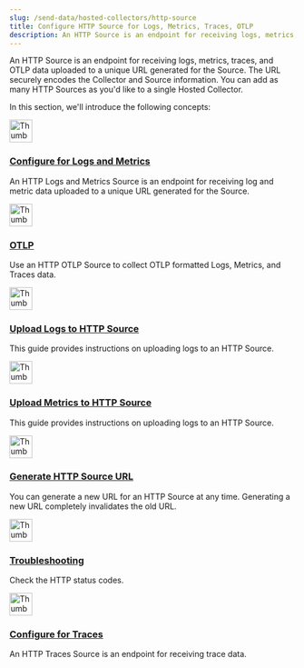 ```yaml
---
slug: /send-data/hosted-collectors/http-source
title: Configure HTTP Source for Logs, Metrics, Traces, OTLP
description: An HTTP Source is an endpoint for receiving logs, metrics, traces, and OTLP uploaded via a URL.
---
```



An HTTP Source is an endpoint for receiving logs, metrics, traces, and OTLP data uploaded to a unique URL generated for the Source. The URL securely encodes the Collector and Source information. You can add as many HTTP Sources as you'd like to a single Hosted Collector.

In this section, we'll introduce the following concepts:

<div className="box-wrapper" markdown="1">
<div className="box smallbox1 card">
  <div className="container">
  <img src={useBaseUrl('img/icons/logs.png')} alt="Thumbnail icon" width="40"/>
  <h3><a href="/docs/send-data/hosted-collectors/http-source/logs-metrics">Configure for Logs and Metrics</a></h3>
  <p>An HTTP Logs and Metrics Source is an endpoint for receiving log and metric data uploaded to a unique URL generated for the Source.</p>
  </div>
</div>
<div className="box smallbox2 card">
  <div className="container">
  <img src={useBaseUrl('img/send-data/OTLP-HTTP.png')} alt="Thumbnail icon" width="40"/>
  <h3><a href="/docs/send-data/hosted-collectors/http-source/otlp">OTLP</a></h3>
  <p>Use an HTTP OTLP Source to collect OTLP formatted Logs, Metrics, and Traces data.</p>
  </div>
</div>
    <div className="box smallbox3 card">
      <div className="container">
      <img src={useBaseUrl('img/icons/logs.png')} alt="Thumbnail icon" width="40"/>
      <h3><a href="/docs/send-data/hosted-collectors/http-source/upload-logs">Upload Logs to HTTP Source</a></h3>
      <p>This guide provides instructions on uploading logs to an HTTP Source.</p>
      </div>
    </div>
    <div className="box smallbox4 card">
      <div className="container">
      <img src={useBaseUrl('img/icons/metrics.png')} alt="Thumbnail icon" width="40"/>
      <h3><a href="/docs/send-data/hosted-collectors/http-source/upload-metrics">Upload Metrics to HTTP Source</a></h3>
      <p>This guide provides instructions on uploading logs to an HTTP Source.</p>
      </div>
    </div>
    <div className="box smallbox5 card">
      <div className="container">
      <img src={useBaseUrl('img/icons/api2.png')} alt="Thumbnail icon" width="40"/>
      <h3><a href="/docs/send-data/hosted-collectors/http-source/generate-new-url">Generate HTTP Source URL</a></h3>
      <p>You can generate a new URL for an HTTP Source at any time. Generating a new URL completely invalidates the old URL.</p>
      </div>
    </div>
    <div className="box smallbox6 card">
      <div className="container">
      <img src={useBaseUrl('img/icons/troubleshoot.png')} alt="Thumbnail icon" width="40"/>
      <h3><a href="/docs/send-data/hosted-collectors/http-source/troubleshooting">Troubleshooting</a></h3>
      <p>Check the HTTP status codes.</p>
      </div>
    </div>
    <div className="box smallbox7 card">
      <div className="container">
      <img src={useBaseUrl('img/send-data/traces.png')} alt="Thumbnail icon" width="40"/>
      <h3><a href="/docs/send-data/hosted-collectors/http-source/traces">Configure for Traces</a></h3>
      <p>An HTTP Traces Source is an endpoint for receiving trace data.</p>
      </div>
    </div>
    </div>
